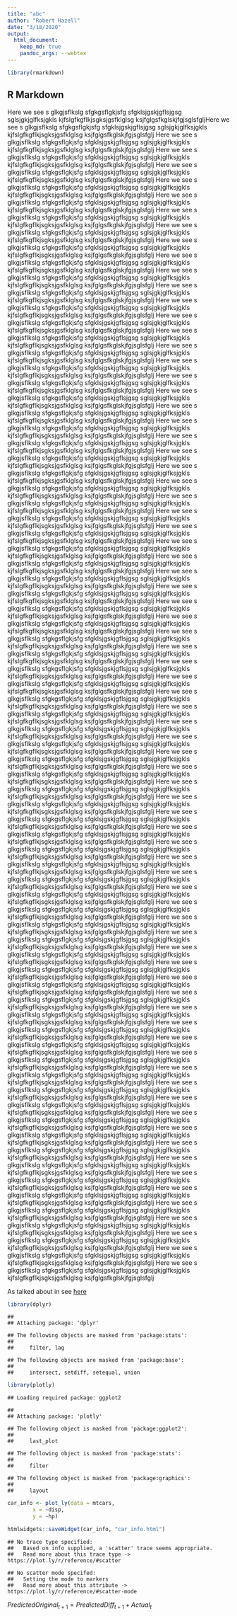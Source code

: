 ```yaml
---
title: "abc"
author: "Robert Hazell"
date: "3/18/2020"
output:
  html_document:
    keep_md: true
    pandoc_args: --webtex
---
```





```r
library(rmarkdown)
```

## R Markdown

Here we see s glkgjsflkslg
sfgkgsflgkjsfg
sfgklsjgskjgflsjgsg
sglsjgkjglfksjgkls
kjfslgfkgflkjsgksjgsfklglsg
ksjfglgsfkglskjfgjsglsfgljHere we see s glkgjsflkslg
sfgkgsflgkjsfg
sfgklsjgskjgflsjgsg
sglsjgkjglfksjgkls
kjfslgfkgflkjsgksjgsfklglsg
ksjfglgsfkglskjfgjsglsfglj
Here we see s glkgjsflkslg
sfgkgsflgkjsfg
sfgklsjgskjgflsjgsg
sglsjgkjglfksjgkls
kjfslgfkgflkjsgksjgsfklglsg
ksjfglgsfkglskjfgjsglsfglj
Here we see s glkgjsflkslg
sfgkgsflgkjsfg
sfgklsjgskjgflsjgsg
sglsjgkjglfksjgkls
kjfslgfkgflkjsgksjgsfklglsg
ksjfglgsfkglskjfgjsglsfglj
Here we see s glkgjsflkslg
sfgkgsflgkjsfg
sfgklsjgskjgflsjgsg
sglsjgkjglfksjgkls
kjfslgfkgflkjsgksjgsfklglsg
ksjfglgsfkglskjfgjsglsfglj
Here we see s glkgjsflkslg
sfgkgsflgkjsfg
sfgklsjgskjgflsjgsg
sglsjgkjglfksjgkls
kjfslgfkgflkjsgksjgsfklglsg
ksjfglgsfkglskjfgjsglsfglj
Here we see s glkgjsflkslg
sfgkgsflgkjsfg
sfgklsjgskjgflsjgsg
sglsjgkjglfksjgkls
kjfslgfkgflkjsgksjgsfklglsg
ksjfglgsfkglskjfgjsglsfglj
Here we see s glkgjsflkslg
sfgkgsflgkjsfg
sfgklsjgskjgflsjgsg
sglsjgkjglfksjgkls
kjfslgfkgflkjsgksjgsfklglsg
ksjfglgsfkglskjfgjsglsfglj
Here we see s glkgjsflkslg
sfgkgsflgkjsfg
sfgklsjgskjgflsjgsg
sglsjgkjglfksjgkls
kjfslgfkgflkjsgksjgsfklglsg
ksjfglgsfkglskjfgjsglsfglj
Here we see s glkgjsflkslg
sfgkgsflgkjsfg
sfgklsjgskjgflsjgsg
sglsjgkjglfksjgkls
kjfslgfkgflkjsgksjgsfklglsg
ksjfglgsfkglskjfgjsglsfglj
Here we see s glkgjsflkslg
sfgkgsflgkjsfg
sfgklsjgskjgflsjgsg
sglsjgkjglfksjgkls
kjfslgfkgflkjsgksjgsfklglsg
ksjfglgsfkglskjfgjsglsfglj
Here we see s glkgjsflkslg
sfgkgsflgkjsfg
sfgklsjgskjgflsjgsg
sglsjgkjglfksjgkls
kjfslgfkgflkjsgksjgsfklglsg
ksjfglgsfkglskjfgjsglsfglj
Here we see s glkgjsflkslg
sfgkgsflgkjsfg
sfgklsjgskjgflsjgsg
sglsjgkjglfksjgkls
kjfslgfkgflkjsgksjgsfklglsg
ksjfglgsfkglskjfgjsglsfglj
Here we see s glkgjsflkslg
sfgkgsflgkjsfg
sfgklsjgskjgflsjgsg
sglsjgkjglfksjgkls
kjfslgfkgflkjsgksjgsfklglsg
ksjfglgsfkglskjfgjsglsfglj
Here we see s glkgjsflkslg
sfgkgsflgkjsfg
sfgklsjgskjgflsjgsg
sglsjgkjglfksjgkls
kjfslgfkgflkjsgksjgsfklglsg
ksjfglgsfkglskjfgjsglsfglj
Here we see s glkgjsflkslg
sfgkgsflgkjsfg
sfgklsjgskjgflsjgsg
sglsjgkjglfksjgkls
kjfslgfkgflkjsgksjgsfklglsg
ksjfglgsfkglskjfgjsglsfglj
Here we see s glkgjsflkslg
sfgkgsflgkjsfg
sfgklsjgskjgflsjgsg
sglsjgkjglfksjgkls
kjfslgfkgflkjsgksjgsfklglsg
ksjfglgsfkglskjfgjsglsfglj
Here we see s glkgjsflkslg
sfgkgsflgkjsfg
sfgklsjgskjgflsjgsg
sglsjgkjglfksjgkls
kjfslgfkgflkjsgksjgsfklglsg
ksjfglgsfkglskjfgjsglsfglj
Here we see s glkgjsflkslg
sfgkgsflgkjsfg
sfgklsjgskjgflsjgsg
sglsjgkjglfksjgkls
kjfslgfkgflkjsgksjgsfklglsg
ksjfglgsfkglskjfgjsglsfglj
Here we see s glkgjsflkslg
sfgkgsflgkjsfg
sfgklsjgskjgflsjgsg
sglsjgkjglfksjgkls
kjfslgfkgflkjsgksjgsfklglsg
ksjfglgsfkglskjfgjsglsfglj
Here we see s glkgjsflkslg
sfgkgsflgkjsfg
sfgklsjgskjgflsjgsg
sglsjgkjglfksjgkls
kjfslgfkgflkjsgksjgsfklglsg
ksjfglgsfkglskjfgjsglsfglj
Here we see s glkgjsflkslg
sfgkgsflgkjsfg
sfgklsjgskjgflsjgsg
sglsjgkjglfksjgkls
kjfslgfkgflkjsgksjgsfklglsg
ksjfglgsfkglskjfgjsglsfglj
Here we see s glkgjsflkslg
sfgkgsflgkjsfg
sfgklsjgskjgflsjgsg
sglsjgkjglfksjgkls
kjfslgfkgflkjsgksjgsfklglsg
ksjfglgsfkglskjfgjsglsfglj
Here we see s glkgjsflkslg
sfgkgsflgkjsfg
sfgklsjgskjgflsjgsg
sglsjgkjglfksjgkls
kjfslgfkgflkjsgksjgsfklglsg
ksjfglgsfkglskjfgjsglsfglj
Here we see s glkgjsflkslg
sfgkgsflgkjsfg
sfgklsjgskjgflsjgsg
sglsjgkjglfksjgkls
kjfslgfkgflkjsgksjgsfklglsg
ksjfglgsfkglskjfgjsglsfglj
Here we see s glkgjsflkslg
sfgkgsflgkjsfg
sfgklsjgskjgflsjgsg
sglsjgkjglfksjgkls
kjfslgfkgflkjsgksjgsfklglsg
ksjfglgsfkglskjfgjsglsfglj
Here we see s glkgjsflkslg
sfgkgsflgkjsfg
sfgklsjgskjgflsjgsg
sglsjgkjglfksjgkls
kjfslgfkgflkjsgksjgsfklglsg
ksjfglgsfkglskjfgjsglsfglj
Here we see s glkgjsflkslg
sfgkgsflgkjsfg
sfgklsjgskjgflsjgsg
sglsjgkjglfksjgkls
kjfslgfkgflkjsgksjgsfklglsg
ksjfglgsfkglskjfgjsglsfglj
Here we see s glkgjsflkslg
sfgkgsflgkjsfg
sfgklsjgskjgflsjgsg
sglsjgkjglfksjgkls
kjfslgfkgflkjsgksjgsfklglsg
ksjfglgsfkglskjfgjsglsfglj
Here we see s glkgjsflkslg
sfgkgsflgkjsfg
sfgklsjgskjgflsjgsg
sglsjgkjglfksjgkls
kjfslgfkgflkjsgksjgsfklglsg
ksjfglgsfkglskjfgjsglsfglj
Here we see s glkgjsflkslg
sfgkgsflgkjsfg
sfgklsjgskjgflsjgsg
sglsjgkjglfksjgkls
kjfslgfkgflkjsgksjgsfklglsg
ksjfglgsfkglskjfgjsglsfglj
Here we see s glkgjsflkslg
sfgkgsflgkjsfg
sfgklsjgskjgflsjgsg
sglsjgkjglfksjgkls
kjfslgfkgflkjsgksjgsfklglsg
ksjfglgsfkglskjfgjsglsfglj
Here we see s glkgjsflkslg
sfgkgsflgkjsfg
sfgklsjgskjgflsjgsg
sglsjgkjglfksjgkls
kjfslgfkgflkjsgksjgsfklglsg
ksjfglgsfkglskjfgjsglsfglj
Here we see s glkgjsflkslg
sfgkgsflgkjsfg
sfgklsjgskjgflsjgsg
sglsjgkjglfksjgkls
kjfslgfkgflkjsgksjgsfklglsg
ksjfglgsfkglskjfgjsglsfglj
Here we see s glkgjsflkslg
sfgkgsflgkjsfg
sfgklsjgskjgflsjgsg
sglsjgkjglfksjgkls
kjfslgfkgflkjsgksjgsfklglsg
ksjfglgsfkglskjfgjsglsfglj
Here we see s glkgjsflkslg
sfgkgsflgkjsfg
sfgklsjgskjgflsjgsg
sglsjgkjglfksjgkls
kjfslgfkgflkjsgksjgsfklglsg
ksjfglgsfkglskjfgjsglsfglj
Here we see s glkgjsflkslg
sfgkgsflgkjsfg
sfgklsjgskjgflsjgsg
sglsjgkjglfksjgkls
kjfslgfkgflkjsgksjgsfklglsg
ksjfglgsfkglskjfgjsglsfglj
Here we see s glkgjsflkslg
sfgkgsflgkjsfg
sfgklsjgskjgflsjgsg
sglsjgkjglfksjgkls
kjfslgfkgflkjsgksjgsfklglsg
ksjfglgsfkglskjfgjsglsfglj
Here we see s glkgjsflkslg
sfgkgsflgkjsfg
sfgklsjgskjgflsjgsg
sglsjgkjglfksjgkls
kjfslgfkgflkjsgksjgsfklglsg
ksjfglgsfkglskjfgjsglsfglj
Here we see s glkgjsflkslg
sfgkgsflgkjsfg
sfgklsjgskjgflsjgsg
sglsjgkjglfksjgkls
kjfslgfkgflkjsgksjgsfklglsg
ksjfglgsfkglskjfgjsglsfglj
Here we see s glkgjsflkslg
sfgkgsflgkjsfg
sfgklsjgskjgflsjgsg
sglsjgkjglfksjgkls
kjfslgfkgflkjsgksjgsfklglsg
ksjfglgsfkglskjfgjsglsfglj
Here we see s glkgjsflkslg
sfgkgsflgkjsfg
sfgklsjgskjgflsjgsg
sglsjgkjglfksjgkls
kjfslgfkgflkjsgksjgsfklglsg
ksjfglgsfkglskjfgjsglsfglj
Here we see s glkgjsflkslg
sfgkgsflgkjsfg
sfgklsjgskjgflsjgsg
sglsjgkjglfksjgkls
kjfslgfkgflkjsgksjgsfklglsg
ksjfglgsfkglskjfgjsglsfglj
Here we see s glkgjsflkslg
sfgkgsflgkjsfg
sfgklsjgskjgflsjgsg
sglsjgkjglfksjgkls
kjfslgfkgflkjsgksjgsfklglsg
ksjfglgsfkglskjfgjsglsfglj
Here we see s glkgjsflkslg
sfgkgsflgkjsfg
sfgklsjgskjgflsjgsg
sglsjgkjglfksjgkls
kjfslgfkgflkjsgksjgsfklglsg
ksjfglgsfkglskjfgjsglsfglj
Here we see s glkgjsflkslg
sfgkgsflgkjsfg
sfgklsjgskjgflsjgsg
sglsjgkjglfksjgkls
kjfslgfkgflkjsgksjgsfklglsg
ksjfglgsfkglskjfgjsglsfglj
Here we see s glkgjsflkslg
sfgkgsflgkjsfg
sfgklsjgskjgflsjgsg
sglsjgkjglfksjgkls
kjfslgfkgflkjsgksjgsfklglsg
ksjfglgsfkglskjfgjsglsfglj
Here we see s glkgjsflkslg
sfgkgsflgkjsfg
sfgklsjgskjgflsjgsg
sglsjgkjglfksjgkls
kjfslgfkgflkjsgksjgsfklglsg
ksjfglgsfkglskjfgjsglsfglj
Here we see s glkgjsflkslg
sfgkgsflgkjsfg
sfgklsjgskjgflsjgsg
sglsjgkjglfksjgkls
kjfslgfkgflkjsgksjgsfklglsg
ksjfglgsfkglskjfgjsglsfglj
Here we see s glkgjsflkslg
sfgkgsflgkjsfg
sfgklsjgskjgflsjgsg
sglsjgkjglfksjgkls
kjfslgfkgflkjsgksjgsfklglsg
ksjfglgsfkglskjfgjsglsfglj
Here we see s glkgjsflkslg
sfgkgsflgkjsfg
sfgklsjgskjgflsjgsg
sglsjgkjglfksjgkls
kjfslgfkgflkjsgksjgsfklglsg
ksjfglgsfkglskjfgjsglsfglj
Here we see s glkgjsflkslg
sfgkgsflgkjsfg
sfgklsjgskjgflsjgsg
sglsjgkjglfksjgkls
kjfslgfkgflkjsgksjgsfklglsg
ksjfglgsfkglskjfgjsglsfglj
Here we see s glkgjsflkslg
sfgkgsflgkjsfg
sfgklsjgskjgflsjgsg
sglsjgkjglfksjgkls
kjfslgfkgflkjsgksjgsfklglsg
ksjfglgsfkglskjfgjsglsfglj
Here we see s glkgjsflkslg
sfgkgsflgkjsfg
sfgklsjgskjgflsjgsg
sglsjgkjglfksjgkls
kjfslgfkgflkjsgksjgsfklglsg
ksjfglgsfkglskjfgjsglsfglj
Here we see s glkgjsflkslg
sfgkgsflgkjsfg
sfgklsjgskjgflsjgsg
sglsjgkjglfksjgkls
kjfslgfkgflkjsgksjgsfklglsg
ksjfglgsfkglskjfgjsglsfglj
Here we see s glkgjsflkslg
sfgkgsflgkjsfg
sfgklsjgskjgflsjgsg
sglsjgkjglfksjgkls
kjfslgfkgflkjsgksjgsfklglsg
ksjfglgsfkglskjfgjsglsfglj
Here we see s glkgjsflkslg
sfgkgsflgkjsfg
sfgklsjgskjgflsjgsg
sglsjgkjglfksjgkls
kjfslgfkgflkjsgksjgsfklglsg
ksjfglgsfkglskjfgjsglsfglj
Here we see s glkgjsflkslg
sfgkgsflgkjsfg
sfgklsjgskjgflsjgsg
sglsjgkjglfksjgkls
kjfslgfkgflkjsgksjgsfklglsg
ksjfglgsfkglskjfgjsglsfglj
Here we see s glkgjsflkslg
sfgkgsflgkjsfg
sfgklsjgskjgflsjgsg
sglsjgkjglfksjgkls
kjfslgfkgflkjsgksjgsfklglsg
ksjfglgsfkglskjfgjsglsfglj
Here we see s glkgjsflkslg
sfgkgsflgkjsfg
sfgklsjgskjgflsjgsg
sglsjgkjglfksjgkls
kjfslgfkgflkjsgksjgsfklglsg
ksjfglgsfkglskjfgjsglsfglj
Here we see s glkgjsflkslg
sfgkgsflgkjsfg
sfgklsjgskjgflsjgsg
sglsjgkjglfksjgkls
kjfslgfkgflkjsgksjgsfklglsg
ksjfglgsfkglskjfgjsglsfglj
Here we see s glkgjsflkslg
sfgkgsflgkjsfg
sfgklsjgskjgflsjgsg
sglsjgkjglfksjgkls
kjfslgfkgflkjsgksjgsfklglsg
ksjfglgsfkglskjfgjsglsfglj
Here we see s glkgjsflkslg
sfgkgsflgkjsfg
sfgklsjgskjgflsjgsg
sglsjgkjglfksjgkls
kjfslgfkgflkjsgksjgsfklglsg
ksjfglgsfkglskjfgjsglsfglj
Here we see s glkgjsflkslg
sfgkgsflgkjsfg
sfgklsjgskjgflsjgsg
sglsjgkjglfksjgkls
kjfslgfkgflkjsgksjgsfklglsg
ksjfglgsfkglskjfgjsglsfglj
Here we see s glkgjsflkslg
sfgkgsflgkjsfg
sfgklsjgskjgflsjgsg
sglsjgkjglfksjgkls
kjfslgfkgflkjsgksjgsfklglsg
ksjfglgsfkglskjfgjsglsfglj
Here we see s glkgjsflkslg
sfgkgsflgkjsfg
sfgklsjgskjgflsjgsg
sglsjgkjglfksjgkls
kjfslgfkgflkjsgksjgsfklglsg
ksjfglgsfkglskjfgjsglsfglj
Here we see s glkgjsflkslg
sfgkgsflgkjsfg
sfgklsjgskjgflsjgsg
sglsjgkjglfksjgkls
kjfslgfkgflkjsgksjgsfklglsg
ksjfglgsfkglskjfgjsglsfglj
Here we see s glkgjsflkslg
sfgkgsflgkjsfg
sfgklsjgskjgflsjgsg
sglsjgkjglfksjgkls
kjfslgfkgflkjsgksjgsfklglsg
ksjfglgsfkglskjfgjsglsfglj
Here we see s glkgjsflkslg
sfgkgsflgkjsfg
sfgklsjgskjgflsjgsg
sglsjgkjglfksjgkls
kjfslgfkgflkjsgksjgsfklglsg
ksjfglgsfkglskjfgjsglsfglj
Here we see s glkgjsflkslg
sfgkgsflgkjsfg
sfgklsjgskjgflsjgsg
sglsjgkjglfksjgkls
kjfslgfkgflkjsgksjgsfklglsg
ksjfglgsfkglskjfgjsglsfglj
Here we see s glkgjsflkslg
sfgkgsflgkjsfg
sfgklsjgskjgflsjgsg
sglsjgkjglfksjgkls
kjfslgfkgflkjsgksjgsfklglsg
ksjfglgsfkglskjfgjsglsfglj
Here we see s glkgjsflkslg
sfgkgsflgkjsfg
sfgklsjgskjgflsjgsg
sglsjgkjglfksjgkls
kjfslgfkgflkjsgksjgsfklglsg
ksjfglgsfkglskjfgjsglsfglj
Here we see s glkgjsflkslg
sfgkgsflgkjsfg
sfgklsjgskjgflsjgsg
sglsjgkjglfksjgkls
kjfslgfkgflkjsgksjgsfklglsg
ksjfglgsfkglskjfgjsglsfglj
Here we see s glkgjsflkslg
sfgkgsflgkjsfg
sfgklsjgskjgflsjgsg
sglsjgkjglfksjgkls
kjfslgfkgflkjsgksjgsfklglsg
ksjfglgsfkglskjfgjsglsfglj
Here we see s glkgjsflkslg
sfgkgsflgkjsfg
sfgklsjgskjgflsjgsg
sglsjgkjglfksjgkls
kjfslgfkgflkjsgksjgsfklglsg
ksjfglgsfkglskjfgjsglsfglj
Here we see s glkgjsflkslg
sfgkgsflgkjsfg
sfgklsjgskjgflsjgsg
sglsjgkjglfksjgkls
kjfslgfkgflkjsgksjgsfklglsg
ksjfglgsfkglskjfgjsglsfglj
Here we see s glkgjsflkslg
sfgkgsflgkjsfg
sfgklsjgskjgflsjgsg
sglsjgkjglfksjgkls
kjfslgfkgflkjsgksjgsfklglsg
ksjfglgsfkglskjfgjsglsfglj
Here we see s glkgjsflkslg
sfgkgsflgkjsfg
sfgklsjgskjgflsjgsg
sglsjgkjglfksjgkls
kjfslgfkgflkjsgksjgsfklglsg
ksjfglgsfkglskjfgjsglsfglj


As talked about in see [here](#r-markdown)


```r
library(dplyr)
```

```
## 
## Attaching package: 'dplyr'
```

```
## The following objects are masked from 'package:stats':
## 
##     filter, lag
```

```
## The following objects are masked from 'package:base':
## 
##     intersect, setdiff, setequal, union
```

```r
library(plotly)
```

```
## Loading required package: ggplot2
```

```
## 
## Attaching package: 'plotly'
```

```
## The following object is masked from 'package:ggplot2':
## 
##     last_plot
```

```
## The following object is masked from 'package:stats':
## 
##     filter
```

```
## The following object is masked from 'package:graphics':
## 
##     layout
```

```r
car_info <- plot_ly(data = mtcars,
        x = ~disp,
        y = ~hp)

htmlwidgets::saveWidget(car_info, "car_info.html")
```

```
## No trace type specified:
##   Based on info supplied, a 'scatter' trace seems appropriate.
##   Read more about this trace type -> https://plot.ly/r/reference/#scatter
```

```
## No scatter mode specifed:
##   Setting the mode to markers
##   Read more about this attribute -> https://plot.ly/r/reference/#scatter-mode
```

$PredictedOriginal_{t+1} = PredictedDiff_{t+1} + Actual_t$







